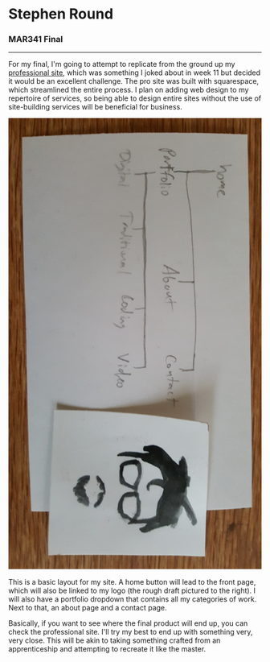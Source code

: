 # Stephen Round
### MAR341 Final

---

For my final, I'm going to attempt to replicate from the ground up my [professional site](http://stephenrounddesign.com), which was something I joked about in week 11 but decided it would be an excellent challenge. The pro site was built with squarespace, which streamlined the entire process. I plan on adding web design to my repertoire of services, so being able to design entire sites without the use of site-building services will be beneficial for business.

![](img/ideation.jpg)

 This is a basic layout for my site. A home button will lead to the front page, which will also be linked to my logo (the rough draft pictured to the right). I will also have a portfolio dropdown that contains all my categories of work. Next to that, an about page and a contact page.

Basically, if you want to see where the final product will end up, you can check the professional site. I'll try my best to end up with something very, very close. This will be akin to taking something crafted from an apprenticeship and attempting to recreate it like the master.
